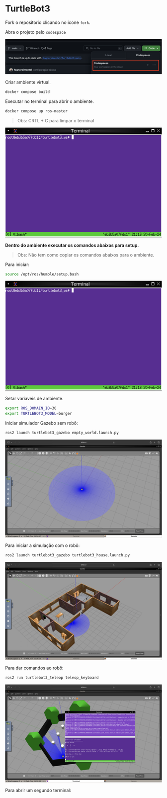 # TurtleBot3
Fork o repositorio clicando no icone `fork`.

Abra o projeto pelo `codespace`

<p align="center">
  <img src="docs/codespace.png" alt="Exemplo de Imagem">
</p>

Criar ambiente virtual.
```bash
docker compose build
```

Executar no terminal para abrir o ambiente.
```bash
docker compose up ros-master
```

> Obs: CRTL + C para limpar o terminal

<p align="center">
  <img src="docs/xterm.png" alt="Exemplo de Imagem">
</p>

**Dentro do ambiente executar os comandos abaixos para setup.**

> Obs: Não tem como copiar os comandos abaixos para o ambiente.

Para iniciar:
```bash
source /opt/ros/humble/setup.bash
```

<p align="center">
  <img src="docs/xterm.png" alt="Exemplo de Imagem">
</p>

Setar variaveis de ambiente.
```bash
export ROS_DOMAIN_ID=30 
export TURTLEBOT3_MODEL=burger 
```

Iniciar simulador Gazebo sem robô:

```bash
ros2 launch turtlebot3_gazebo empty_world.launch.py
```

<p align="center">
  <img src="docs/vazio.png" alt="Exemplo de Imagem">
</p>

Para iniciar a simulação com o robô:
```bash
ros2 launch turtlebot3_gazebo turtlebot3_house.launch.py
```

<p align="center">
  <img src="docs/casa.png" alt="Exemplo de Imagem">
</p>

Para dar comandos ao robô:
```bash
ros2 run turtlebot3_teleop teleop_keyboard
```

<p align="center">
  <img src="docs/world.png" alt="Exemplo de Imagem">
</p>

Para abrir um segundo terminal:
